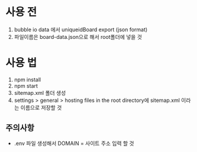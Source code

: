 # 사용 전
1. bubble io data 에서 uniqueidBoard export (json format)
2. 파일이름은 board-data.json으로 해서 root폴더에 넣을 것
# 사용 법
1. npm install
2. npm start
3. sitemap.xml 폴더 생성
4. settings > general > hosting files in the root directory에 sitemap.xml 이라는 이름으로 저장할 것

## 주의사항
- .env 파일 생성해서 DOMAIN = 사이트 주소  입력 할 것
